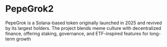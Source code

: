 # PepeGrok2
PepeGrok is a Solana-based token originally launched in 2025 and revived by its largest holders. The project blends meme culture with decentralized finance, offering staking, governance, and ETF-inspired features for long-term growth
